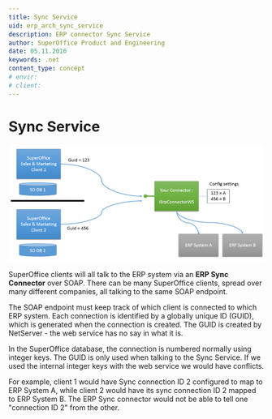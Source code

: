 ```yaml
---
title: Sync Service
uid: erp_arch_sync_service
description: ERP connector Sync Service
author: SuperOffice Product and Engineering
date: 05.11.2016
keywords: .net
content_type: concept
# envir:
# client:
---
```


# Sync Service

![x][img1]

SuperOffice clients will all talk to the ERP system via an **ERP Sync Connector** over SOAP. There can be many SuperOffice clients, spread over many different companies, all talking to the same SOAP endpoint.

The SOAP endpoint must keep track of which client is connected to which ERP system. Each connection is identified by a globally unique ID (GUID), which is generated when the connection is created. The GUID is created by NetServer - the web service has no say in what it is.

In the SuperOffice database, the connection is numbered normally using integer keys. The GUID is only used when talking to the Sync Service. If we used the internal integer keys with the web service we would have conflicts.

For example, client 1 would have Sync connection ID 2 configured to map to ERP System A, while client 2 would have its sync connection ID 2 mapped to ERP System B. The ERP Sync connector would not be able to tell one "connection ID 2" from the other.

<!-- Referenced images -->
[img1]: media/sdk-diagrams.png
